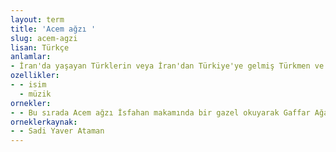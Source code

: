 ```yaml
---
layout: term
title: 'Acem ağzı '
slug: acem-agzi
lisan: Türkçe
anlamlar:
- İran'da yaşayan Türklerin veya İran'dan Türkiye'ye gelmiş Türkmen ve Azeri toplulukların geleneksel müzik icralarında kullandıkları üslup
ozellikler:
- - isim
  - müzik
ornekler:
- - Bu sırada Acem ağzı İsfahan makamında bir gazel okuyarak Gaffar Ağa gelir.
orneklerkaynak:
- - Sadi Yaver Ataman
---
```

